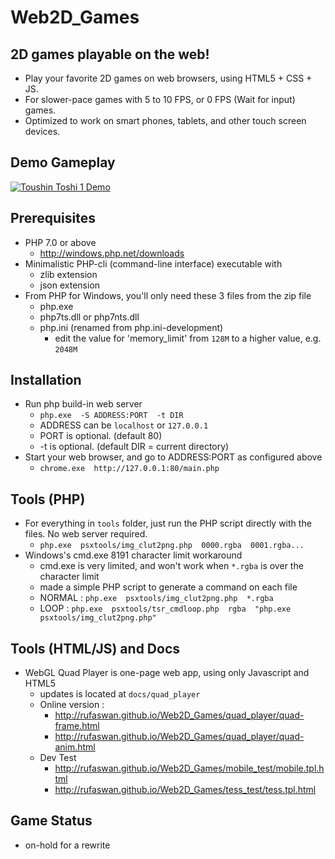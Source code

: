 # Web2D_Games

## 2D games playable on the web!

* Play your favorite 2D games on web browsers, using HTML5 + CSS + JS.
* For slower-pace games with 5 to 10 FPS, or 0 FPS (Wait for input) games.
* Optimized to work on smart phones, tablets, and other touch screen devices.

## Demo Gameplay

[![Toushin Toshi 1 Demo](http://img.youtube.com/vi/Jumikw3BS7o/0.jpg)](http://www.youtube.com/watch?v=Jumikw3BS7o)

## Prerequisites

* PHP 7.0 or above
  * http://windows.php.net/downloads
* Minimalistic PHP-cli (command-line interface) executable with
  * zlib extension
  * json extension
* From PHP for Windows, you'll only need these 3 files from the zip file
  * php.exe
  * php7ts.dll or php7nts.dll
  * php.ini (renamed from php.ini-development)
    * edit the value for 'memory_limit' from `128M` to a higher value, e.g. `2048M`

## Installation

* Run php build-in web server
  * `php.exe  -S ADDRESS:PORT  -t DIR`
  * ADDRESS can be `localhost` or `127.0.0.1`
  * PORT is optional. (default 80)
  * -t is optional. (default DIR = current directory)
* Start your web browser, and go to ADDRESS:PORT as configured above
  * `chrome.exe  http://127.0.0.1:80/main.php`

## Tools (PHP)

* For everything in `tools` folder, just run the PHP script directly with the files. No web server required.
  * `php.exe  psxtools/img_clut2png.php  0000.rgba  0001.rgba...`
* Windows's cmd.exe 8191 character limit workaround
  * cmd.exe is very limited, and won't work when `*.rgba` is over the character limit
  * made a simple PHP script to generate a command on each file
  * NORMAL : `php.exe  psxtools/img_clut2png.php  *.rgba`
  * LOOP : `php.exe  psxtools/tsr_cmdloop.php  rgba  "php.exe psxtools/img_clut2png.php"`

## Tools (HTML/JS) and Docs

* WebGL Quad Player is one-page web app, using only Javascript and HTML5
  * updates is located at `docs/quad_player`
  * Online version :
    * http://rufaswan.github.io/Web2D_Games/quad_player/quad-frame.html
    * http://rufaswan.github.io/Web2D_Games/quad_player/quad-anim.html
  * Dev Test
    * http://rufaswan.github.io/Web2D_Games/mobile_test/mobile.tpl.html
    * http://rufaswan.github.io/Web2D_Games/tess_test/tess.tpl.html

## Game Status

* on-hold for a rewrite
